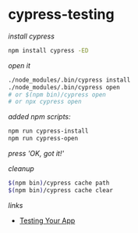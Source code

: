 # cypress-testing

_install cypress_

```bash
npm install cypress -ED
```

_open it_

```bash
./node_modules/.bin/cypress install
./node_modules/.bin/cypress open
# or $(npm bin)/cypress open
# or npx cypress open
```

_added npm scripts:_

```bash
npm run cypress-install
npm run cypress-open
```

_press 'OK, got it!'_

_cleanup_

```bash
$(npm bin)/cypress cache path
$(npm bin)/cypress cache clear
```

_links_

* [Testing Your App](https://docs.cypress.io/guides/getting-started/testing-your-app.html#Step-1-Start-your-server)
